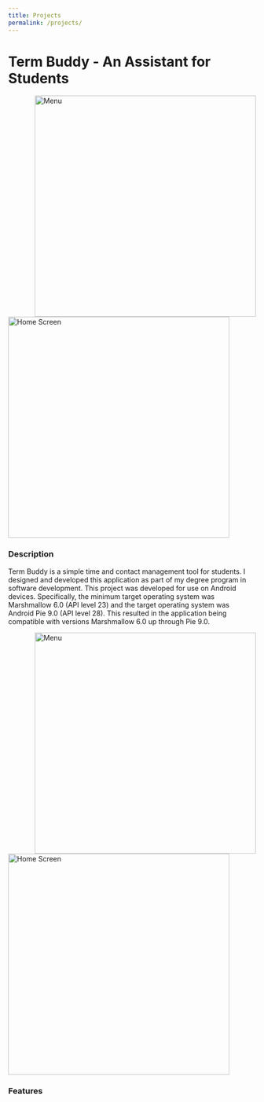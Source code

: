 ```yaml
---
title: Projects
permalink: /projects/
---
```

<html>
<body>
<h1>Term Buddy - An Assistant for Students</h1>
  <img src="https://claycarr.github.io/portfolio_cc/assets/termbuddy2.png" alt="Menu" width="450px" align="right"/>
  <img src="https://claycarr.github.io/portfolio_cc/assets/termbuddy1.png" alt="Home Screen" width="450px" alight="left"/>
  <h3>Description</h3>
<p>Term Buddy is a simple time and contact management tool for students. I designed and developed this application as part of my degree program in software development. This project was developed for use on Android devices. Specifically, the minimum target operating system was Marshmallow 6.0 (API level 23) and the target operating system was Android Pie 9.0 (API level 28). This resulted in the application being compatible with versions Marshmallow 6.0 up through Pie 9.0. </p>
  <img src="https://claycarr.github.io/portfolio_cc/assets/termbuddy4.png" alt="Menu" width="450px" align="right"/>
  <img src="https://claycarr.github.io/portfolio_cc/assets/termbuddy3.png" alt="Home Screen" width="450px" alight="left"/>
  <h3>Features</h3>
  <p>
</body>
</html>

